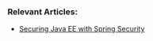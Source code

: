 ### Relevant Articles:
- [Securing Java EE with Spring Security](https://www.baeldung.com/java-ee-spring-security)
